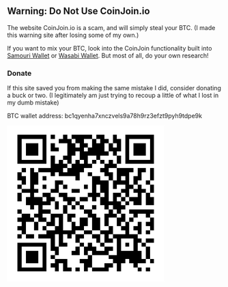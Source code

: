 ## Warning: Do Not Use CoinJoin.io

The website CoinJoin.io is a scam, and will simply steal your BTC. (I made this warning site after losing some of my own.)

If you want to mix your BTC, look into the CoinJoin functionality built into [Samouri Wallet](https://samouraiwallet.com/whirlpool) or [Wasabi Wallet](https://wasabiwallet.io/). But most of all, do your own research!

### Donate

If this site saved you from making the same mistake I did, consider donating a buck or two. (I legitimately am just trying to recoup a little of what I lost in my dumb mistake)

BTC wallet address: bc1qyenha7xnczvels9a78h9rz3efzt9pyh9tdpe9k

![Wallet QR](https://raw.githubusercontent.com/blaser/coinjoinscam/7cb6416e784840eb12b71fab4c324e0cc7c28ce0/Screen%20Shot%202022-02-06%20at%2010.04.53%20AM.png)
